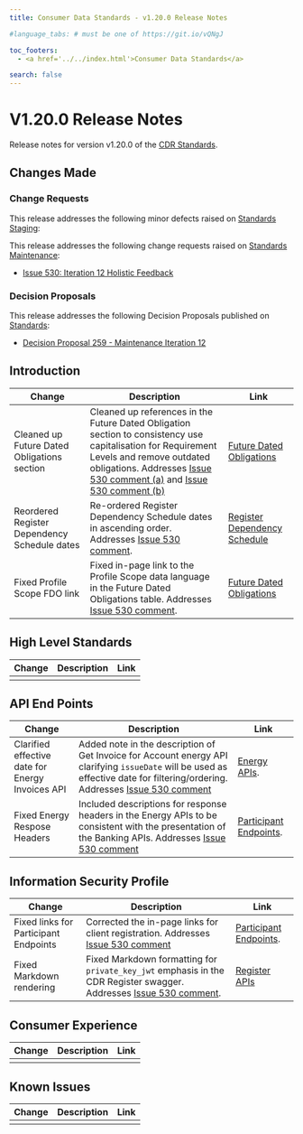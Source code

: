 ```yaml
---
title: Consumer Data Standards - v1.20.0 Release Notes

#language_tabs: # must be one of https://git.io/vQNgJ

toc_footers:
  - <a href='../../index.html'>Consumer Data Standards</a>

search: false
---
```


# V1.20.0 Release Notes
Release notes for version v1.20.0 of the [CDR Standards](../../index.html).

## Changes Made
### Change Requests

This release addresses the following minor defects raised on [Standards Staging](https://github.com/ConsumerDataStandardsAustralia/standards-staging/issues):


This release addresses the following change requests raised on [Standards Maintenance](https://github.com/ConsumerDataStandardsAustralia/standards-maintenance/issues):
* [Issue 530: Iteration 12 Holistic Feedback](https://github.com/ConsumerDataStandardsAustralia/standards-maintenance/issues/530)


### Decision Proposals

This release addresses the following Decision Proposals published on [Standards](https://github.com/ConsumerDataStandardsAustralia/standards/issues):

* [Decision Proposal 259 - Maintenance Iteration 12](https://github.com/ConsumerDataStandardsAustralia/standards/issues/259)


## Introduction

|Change|Description|Link|
|------|-----------|----|
| Cleaned up Future Dated Obligations section | Cleaned up references in the Future Dated Obligation section to consistency use capitalisation for Requirement Levels and remove outdated obligations. Addresses [Issue 530 comment (a)](https://github.com/ConsumerDataStandardsAustralia/standards-maintenance/issues/530#issuecomment-1226758035) and [Issue 530 comment (b)](https://github.com/ConsumerDataStandardsAustralia/standards-maintenance/issues/530#issuecomment-1238840167) | [Future Dated Obligations](../../#future-dated-obligations) |
| Reordered Register Dependency Schedule dates | Re-ordered Register Dependency Schedule dates in ascending order. Addresses [Issue 530 comment](https://github.com/ConsumerDataStandardsAustralia/standards-maintenance/issues/530#issuecomment-1238840167). | [Register Dependency Schedule](../../#register-dependency-schedule) |
| Fixed Profile Scope FDO link | Fixed in-page link to the Profile Scope data language in the Future Dated Obligations table. Addresses [Issue 530 comment](https://github.com/ConsumerDataStandardsAustralia/standards-maintenance/issues/530#issuecomment-1238851996). | [Future Dated Obligations](../../#future-dated-obligations) |

## High Level Standards

|Change|Description|Link|
|------|-----------|----|
| | | |


## API End Points

|Change|Description|Link|
|------|-----------|----|
| Clarified effective date for Energy Invoices API | Added note in the description of Get Invoice for Account energy API clarifying `issueDate` will be used as effective date for filtering/ordering. Addresses [Issue 530 comment](https://github.com/ConsumerDataStandardsAustralia/standards-maintenance/issues/530#issuecomment-1219499185) | [Energy APIs](../../#energy-apis). |
| Fixed Energy Respose Headers | Included descriptions for response headers in the Energy APIs to be consistent with the presentation of the Banking APIs. Addresses [Issue 530 comment](https://github.com/ConsumerDataStandardsAustralia/standards-maintenance/issues/530#issuecomment-1238967968) | [Participant Endpoints](../../#energy-apis). |


## Information Security Profile

|Change|Description|Link|
|------|-----------|----|
| Fixed links for Participant Endpoints | Corrected the in-page links for client registration. Addresses [Issue 530 comment](https://github.com/ConsumerDataStandardsAustralia/standards-maintenance/issues/530#issuecomment-1234960498) | [Participant Endpoints](../../#security-endpoints). |
| Fixed Markdown rendering | Fixed Markdown formatting for `private_key_jwt` emphasis in the CDR Register swagger. Addresses [Issue 530 comment](https://github.com/ConsumerDataStandardsAustralia/standards-maintenance/issues/530#issuecomment-1238843926). | [Register APIs](../../#register-apis)|


## Consumer Experience

|Change|Description|Link|
|------|-----------|----|
| | | |


## Known Issues

|Change|Description|Link|
|------|-----------|----|
| | | |

